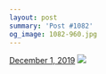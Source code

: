 ```yaml
---
layout: post
summary: 'Post #1082'
og_image: 1082-960.jpg
---
```


<p>
  <time>
    <a href="/1082">December 1, 2019</a>
  </time>
  <a href="/1082">
    <img src="{{ site.assets_url }}/1082-480.jpg" srcset="{{ site.assets_url }}/1082-240.jpg 240w, {{ site.assets_url }}/1082-480.jpg 480w, {{ site.assets_url }}/1082-720.jpg 720w, {{ site.assets_url }}/1082-960.jpg 960w" sizes="(min-width: 700px) 50vw, calc(100vw - 2rem)" />
  </a>
</p>
